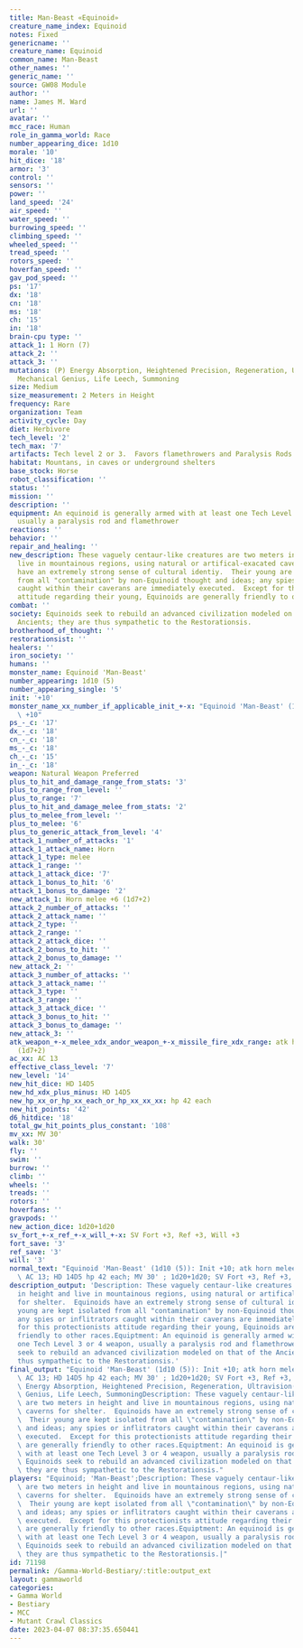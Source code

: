 ```yaml
---
title: Man-Beast «Equinoid»
creature_name_index: Equinoid
notes: Fixed
genericname: ''
creature_name: Equinoid
common_name: Man-Beast
other_names: ''
generic_name: ''
source: GW08 Module
author: ''
name: James M. Ward
url: ''
avatar: ''
mcc_race: Human
role_in_gamma_world: Race
number_appearing_dice: 1d10
morale: '10'
hit_dice: '18'
armor: '3'
control: ''
sensors: ''
power: ''
land_speed: '24'
air_speed: ''
water_speed: ''
burrowing_speed: ''
climbing_speed: ''
wheeled_speed: ''
tread_speed: ''
rotors_speed: ''
hoverfan_speed: ''
gav_pod_speed: ''
ps: '17'
dx: '18'
cn: '18'
ms: '18'
ch: '15'
in: '18'
brain-cpu type: ''
attack_1: 1 Horn (7)
attack_2: ''
attack_3: ''
mutations: (P) Energy Absorption, Heightened Precision, Regeneration, Ultravision(M)
  Mechanical Genius, Life Leech, Summoning
size: Medium
size_measurement: 2 Meters in Height
frequency: Rare
organization: Team
activity_cycle: Day
diet: Herbivore
tech_level: '2'
tech_max: '7'
artifacts: Tech level 2 or 3.  Favors flamethrowers and Paralysis Rods
habitat: Mountans, in caves or underground shelters
base_stock: Horse
robot_classification: ''
status: ''
mission: ''
description: ''
equipment: An equinoid is generally armed with at least one Tech Level 3 or 4 weapon,
  usually a paralysis rod and flamethrower
reactions: ''
behavior: ''
repair_and_healing: ''
new_description: These vaguely centaur-like creatures are two meters in height and
  live in mountainous regions, using natural or artifical-exacated caverns for shelter.  Equinoids
  have an extremely strong sense of cultural identiy.  Their young are kept isolated
  from all "contamination" by non-Equinoid thought and ideas; any spies or inflitrators
  caught within their caverans are immediately executed.  Except for this protectionists
  attitude regarding their young, Equinoids are generally friendly to other races.
combat: ''
society: Equinoids seek to rebuild an advanced civilization modeled on that of the
  Ancients; they are thus sympathetic to the Restorationsis.
brotherhood_of_thought: ''
restorationsist: ''
healers: ''
iron_society: ''
humans: ''
monster_name: Equinoid 'Man-Beast'
number_appearing: 1d10 (5)
number_appearing_single: '5'
init: '+10'
monster_name_xx_number_if_applicable_init_+-x: "Equinoid 'Man-Beast' (1d10 (5)): Init\
  \ +10"
ps_-_c: '17'
dx_-_c: '18'
cn_-_c: '18'
ms_-_c: '18'
ch_-_c: '15'
in_-_c: '18'
weapon: Natural Weapon Preferred
plus_to_hit_and_damage_range_from_stats: '3'
plus_to_range_from_level: ''
plus_to_range: '7'
plus_to_hit_and_damage_melee_from_stats: '2'
plus_to_melee_from_level: ''
plus_to_melee: '6'
plus_to_generic_attack_from_level: '4'
attack_1_number_of_attacks: '1'
attack_1_attack_name: Horn
attack_1_type: melee
attack_1_range: ''
attack_1_attack_dice: '7'
attack_1_bonus_to_hit: '6'
attack_1_bonus_to_damage: '2'
new_attack_1: Horn melee +6 (1d7+2)
attack_2_number_of_attacks: ''
attack_2_attack_name: ''
attack_2_type: ''
attack_2_range: ''
attack_2_attack_dice: ''
attack_2_bonus_to_hit: ''
attack_2_bonus_to_damage: ''
new_attack_2: ''
attack_3_number_of_attacks: ''
attack_3_attack_name: ''
attack_3_type: ''
attack_3_range: ''
attack_3_attack_dice: ''
attack_3_bonus_to_hit: ''
attack_3_bonus_to_damage: ''
new_attack_3: ''
atk_weapon_+-x_melee_xdx_andor_weapon_+-x_missile_fire_xdx_range: atk horn melee +6
  (1d7+2)
ac_xx: AC 13
effective_class_level: '7'
new_level: '14'
new_hit_dice: HD 14D5
new_hd_xdx_plus_minus: HD 14D5
new_hp_xx_or_hp_xx_each_or_hp_xx_xx_xx: hp 42 each
new_hit_points: '42'
d6_hitdice: '18'
total_gw_hit_points_plus_constant: '108'
mv_xx: MV 30'
walk: 30'
fly: ''
swim: ''
burrow: ''
climb: ''
wheels: ''
treads: ''
rotors: ''
hoverfans: ''
gravpods: ''
new_action_dice: 1d20+1d20
sv_fort_+-x_ref_+-x_will_+-x: SV Fort +3, Ref +3, Will +3
fort_save: '3'
ref_save: '3'
will: '3'
normal_text: "Equinoid 'Man-Beast' (1d10 (5)): Init +10; atk horn melee +6 (1d7+2);\
  \ AC 13; HD 14D5 hp 42 each; MV 30' ; 1d20+1d20; SV Fort +3, Ref +3, Will +3"
description_output: 'Description: These vaguely centaur-like creatures are two meters
  in height and live in mountainous regions, using natural or artifical-exacated caverns
  for shelter.  Equinoids have an extremely strong sense of cultural identiy.  Their
  young are kept isolated from all "contamination" by non-Equinoid thought and ideas;
  any spies or inflitrators caught within their caverans are immediately executed.  Except
  for this protectionists attitude regarding their young, Equinoids are generally
  friendly to other races.Equiptment: An equinoid is generally armed with at least
  one Tech Level 3 or 4 weapon, usually a paralysis rod and flamethrowerSociety: Equinoids
  seek to rebuild an advanced civilization modeled on that of the Ancients; they are
  thus sympathetic to the Restorationsis.'
final_output: "Equinoid 'Man-Beast' (1d10 (5)): Init +10; atk horn melee +6 (1d7+2);\
  \ AC 13; HD 14D5 hp 42 each; MV 30' ; 1d20+1d20; SV Fort +3, Ref +3, Will +3(P)\
  \ Energy Absorption, Heightened Precision, Regeneration, Ultravision(M) Mechanical\
  \ Genius, Life Leech, SummoningDescription: These vaguely centaur-like creatures\
  \ are two meters in height and live in mountainous regions, using natural or artifical-exacated\
  \ caverns for shelter.  Equinoids have an extremely strong sense of cultural identiy.\
  \  Their young are kept isolated from all \"contamination\" by non-Equinoid thought\
  \ and ideas; any spies or inflitrators caught within their caverans are immediately\
  \ executed.  Except for this protectionists attitude regarding their young, Equinoids\
  \ are generally friendly to other races.Equiptment: An equinoid is generally armed\
  \ with at least one Tech Level 3 or 4 weapon, usually a paralysis rod and flamethrowerSociety:\
  \ Equinoids seek to rebuild an advanced civilization modeled on that of the Ancients;\
  \ they are thus sympathetic to the Restorationsis."
players: "Equinoid; 'Man-Beast';Description: These vaguely centaur-like creatures\
  \ are two meters in height and live in mountainous regions, using natural or artifical-exacated\
  \ caverns for shelter.  Equinoids have an extremely strong sense of cultural identiy.\
  \  Their young are kept isolated from all \"contamination\" by non-Equinoid thought\
  \ and ideas; any spies or inflitrators caught within their caverans are immediately\
  \ executed.  Except for this protectionists attitude regarding their young, Equinoids\
  \ are generally friendly to other races.Equiptment: An equinoid is generally armed\
  \ with at least one Tech Level 3 or 4 weapon, usually a paralysis rod and flamethrowerSociety:\
  \ Equinoids seek to rebuild an advanced civilization modeled on that of the Ancients;\
  \ they are thus sympathetic to the Restorationsis.|"
id: 71198
permalink: /Gamma-World-Bestiary/:title:output_ext
layout: gammaworld
categories:
- Gamma World
- Bestiary
- MCC
- Mutant Crawl Classics
date: 2023-04-07 08:37:35.650441
---
```

